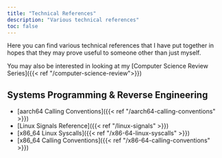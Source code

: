 ```yaml
---
title: "Technical References"
description: "Various technical references"
toc: false
---
```


Here you can find various technical references that I have put together in hopes that they may prove useful to someone other than just myself.

You may also be interested in looking at my [Computer Science Review Series]({{< ref "/computer-science-review">}})

## Systems Programming & Reverse Engineering

* [aarch64 Calling Conventions]({{< ref "/aarch64-calling-conventions" >}})
* [Linux Signals Reference]({{< ref "/linux-signals" >}})
* [x86_64 Linux Syscalls]({{< ref "/x86-64-linux-syscalls" >}})
* [x86_64 Calling Conventions]({{< ref "/x86-64-calling-conventions" >}})